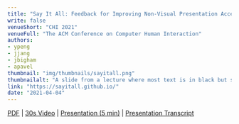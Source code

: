 ```yaml
---
title: "Say It All: Feedback for Improving Non-Visual Presentation Accessibility"
write: false
venueShort: "CHI 2021"
venueFull: "The ACM Conference on Computer Human Interaction"
authors:
- ypeng
- jjang
- jbigham
- apavel
thumbnail: "img/thumbnails/sayitall.png"
thumbnailalt: "A slide from a lecture where most text is in black but some of the text has been colored green to represent that it has been spoken by the presenter. There is an image with a squiggly circle brush on the slide, and it has a green border to indicate the presenter described the image."
link: "https://sayitall.github.io/"
date: "2021-04-04"
---
```

[PDF][1] | [30s Video][2] | [Presentation (5 min)][3] | [Presentation Transcript][4]

[1]: papers/sayitall.pdf
[2]: https://www.youtube.com/watch?v=tBaSqMYP4yI
[3]: https://www.youtube.com/watch?v=AvXBiZ3C3yY
[4]: https://sayitall.github.io/slides/

